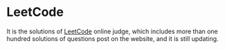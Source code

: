 # LeetCode

It is the solutions of [LeetCode](https://leetcode.com) online judge, which includes more than one hundred solutions of questions post on the website, and it is still updating.
